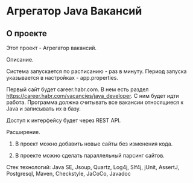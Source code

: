 # Агрегатор Java Вакансий
## О проекте

Этот проект - Агрегатор вакансий.

Описание.

Система запускается по расписанию - раз в минуту. Период запуска указывается в настройках - app.properties.

Первый сайт будет career.habr.com. В нем есть раздел https://career.habr.com/vacancies/java_developer. С ним будет идти
работа. Программа должна считывать все вакансии относящиеся к Java и записывать их в базу.

Доступ к интерфейсу будет через REST API.

Расширение.

1. В проект можно добавить новые сайты без изменения кода.

2. В проекте можно сделать параллельный парсинг сайтов.

Стек технологий:
Java SE, Jsoup, Quartz, Log4j, Slf4j, jUnit, AssertJ, Postgresql, Maven, Checkstyle, JaCoCo, Javadoc